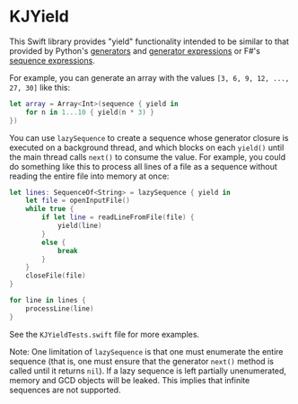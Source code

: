 KJYield
=======

This Swift library provides "yield" functionality intended to be similar to that provided by Python's [generators](http://legacy.python.org/dev/peps/pep-0255/) and [generator expressions](http://legacy.python.org/dev/peps/pep-0289/) or F#'s [sequence expressions](http://msdn.microsoft.com/en-us/library/dd233209.aspx).


For example, you can generate an array with the values `[3, 6, 9, 12, ..., 27, 30]` like this:

```swift
let array = Array<Int>(sequence { yield in
    for n in 1...10 { yield(n * 3) }
})
```

You can use `lazySequence` to create a sequence whose generator closure is executed on a background thread, and which blocks on each `yield()` until the main thread calls `next()` to consume the value.  For example, you could do something like this to process all lines of a file as a sequence without reading the entire file into memory at once:

```swift
let lines: SequenceOf<String> = lazySequence { yield in
    let file = openInputFile()
    while true {
        if let line = readLineFromFile(file) {
            yield(line)
        }
        else {
            break
        }
    }
    closeFile(file)
}

for line in lines {
    processLine(line)
}
```

See the `KJYieldTests.swift` file for more examples.

Note: One limitation of `lazySequence` is that one must enumerate the entire sequence (that is, one must ensure that the generator `next()` method is called until it returns `nil`). If a lazy sequence is left partially unenumerated, memory and GCD objects will be leaked. This implies that infinite sequences are not supported.
